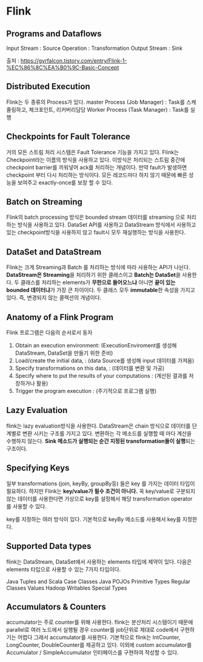 # Flink
## Programs and Dataflows 
Input Stream : Source 
Operation : Transformation
Output Stream : Sink



출처 : https://gyrfalcon.tistory.com/entry/Flink-1-%EC%86%8C%EA%B0%9C-Basic-Concept

## Distributed Execution
Flink는 두 종류의 Process가 있다.
master Process (Job Manager) : Task를 스케줄링하고, 체크포인트, 리커버리담당
Worker Process (Task Manager) : Task를 실행 

## Checkpoints for Fault Tolerance
거의 모든 스트림 처리 시스템은 Fault Tolerance 기능을 가지고 있다. Flink는 Checkpoint라는 이름의 방식을 사용하고 있다.
이방식은 처리되는 스트림 중간에 checkpoint barrier를 끼워넣어 ack를 처리하는 개념이다. 만약 fault가 발생하면 checkpoint 부터 다시 처리하는 방식이다. 모든 레코드마다 하지 않기 때문에 빠른 성능을 보여주고 exactly-once를 보장 할 수 있다. 

## Batch on Streaming
Flink의 batch processing 방식은 bounded stream 데이터를 streaming 으로 처리하는 방식을 사용하고 있다.
DataSet API를 사용하고 DataStream 방식에서 사용하고 있는 checkpoint방식을 사용하지 않고 fault시 모두 재실행하는 방식을 사용한다.

## DataSet and DataStream
Flink는 크게 Streaming과 Batch 를 처리하는 방식에 따라 사용하는 API가 나뉜다.
**DataStream은 Streaming**을 처리하기 위한 클래스이고 **Batch는 DataSet**을 사용한다.
두 클래스를 처리하는 elements가 **무한으로 들어오느냐** 아니면 **끝이 있는 bounded 데이터냐**가 가장 큰 차이이다.
두 클래스 모두 **immutable**한 속성을 가지고 있다. 즉, 변경되지 않는 콜렉션의 개념이다.

## Anatomy of a Flink Program
Flink 프로그램은 다음의 순서로서 동자
1. Obtain an execution environment: (ExecutionEnviroment를 생성해 DataStream, DataSet을 만들기 위한 준비)
2. Load/create the initial data, : (data Source를 생성해 input 데이터를 가져옴)
3. Specify transformations on this data, : (데이터를 변환 및 가공)
4. Specify where to put the results of your computations : (계산된 결과를 저장하거나 활용)
5. Trigger the program execution : (주기적으로 프로그램 실행)

## Lazy Evaluation
flink는 lazy evaluation방식을 사용한다. DataStream은 chain 방식으로 데이터를 단계별로 변환 시키는 구조를 가지고 있다.
변환하는 각 메소드를 실행할 때 마다 계산을 수행하지 않는다. **Sink 메소드가 실행되는 순간 지정된 transformation들이 실행**되는 구조이다.

## Specifying Keys
일부 transformations (join, keyBy, groupBy등) 들은 key 를 가지는 데이터 타입이 필요하다. 하지만 Flink는 **key/value가 필수 조건이 아니다.**
꼭 key/value로 구분되지 않는 데이터를 사용한다면 가상으로 key를 설정해서 해당 transformation operator를 사용할 수 있다.

key를 지정하는 여러 방식이 있다. 기본적으로 keyBy 메소드를 사용해서 key를 지정한다. 


## Supported Data types
flink는 DataStream, DataSet에서 사용하는 elements 타입에 제약이 있다. 
다음은 elements 타입으로 사용할 수 있는 7가지 타입이다.

Java Tuples and Scala Case Classes
Java POJOs
Primitive Types
Regular Classes
Values
Hadoop Writables
Special Types


## Accumulators & Counters
accumulator는 주로 counter를 위해 사용한다. flink는 분산처리 시스템이기 때문에 parallel로 여러 노드에서 실행될 경우 counter를 job단위로 제대로 code에서 구현하기는 어렵다 그래서 accumulator를 사용한다.
기본적으로  flink는 IntCounter, LongCounter, DoubleCounter를 제공하고 있다. 
이외에 custom accumulator를 Accumulator / SimpleAccumulator 인터페이스를 구현하여 작성할 수 있다.

